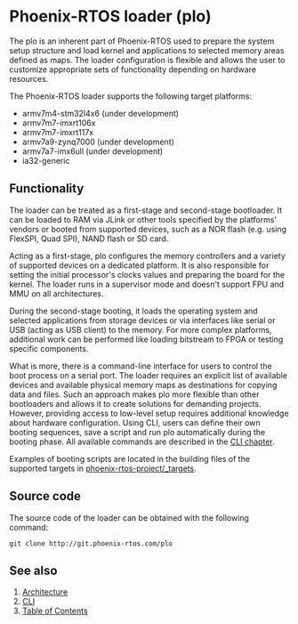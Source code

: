# Phoenix-RTOS loader (plo)
The plo is an inherent part of Phoenix-RTOS used to prepare the system setup structure and load kernel and applications to selected memory areas defined as maps.
The loader configuration is flexible and allows the user to customize appropriate sets of functionality depending on hardware resources.

The Phoenix-RTOS loader supports the following target platforms:

 * armv7m4-stm32l4x6 (under development)
 * armv7m7-imxrt106x
 * armv7m7-imxrt117x
 * armv7a9-zynq7000 (under development)
 * armv7a7-imx6ull (under development)
 * ia32-generic

## Functionality
The loader can be treated as a first-stage and second-stage bootloader. It can be loaded to RAM via JLink or other tools specified by the platforms' vendors or booted from supported devices, such as a NOR flash (e.g. using FlexSPI, Quad SPI), NAND flash or SD card.

Acting as a first-stage, plo configures the memory controllers and a variety of supported devices on a dedicated platform. It is also responsible for setting the initial processor's clocks values and preparing the board for the kernel. The loader runs in a supervisor mode and doesn't support FPU and MMU on all architectures.

During the second-stage booting, it loads the operating system and selected applications from storage devices or via interfaces like serial or USB (acting as USB client) to the memory. For more complex platforms, additional work can be performed like loading bitstream to FPGA or testing specific components.

What is more, there is a command-line interface for users to control the boot process on a serial port. The loader requires an explicit list of available devices and available physical memory maps as destinations for copying data and files. Such an approach makes plo more flexible than other bootloaders and allows it to create solutions for demanding projects. However, providing access to low-level setup requires additional knowledge about hardware configuration. Using CLI, users can define their own booting sequences, save a script and run plo automatically during the booting phase. All available commands are described in the [CLI chapter](cmds.md).

Examples of booting scripts are located in the building files of the supported targets in [phoenix-rtos-project/_targets](https://github.com/phoenix-rtos/phoenix-rtos-project/tree/master/_targets).


## Source code

The source code of the loader can be obtained with the following command:

>
    git clone http://git.phoenix-rtos.com/plo

## See also

1. [Architecture](architecture.md)
2. [CLI](cli.md)
3. [Table of Contents](../README.md)
